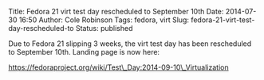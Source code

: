 Title: Fedora 21 virt test day rescheduled to September 10th
Date: 2014-07-30 16:50
Author: Cole Robinson
Tags: fedora, virt
Slug: fedora-21-virt-test-day-rescheduled-to
Status: published

Due to Fedora 21 slipping 3 weeks, the virt test day has been rescheduled to September 10th. Landing page is now here:

<https://fedoraproject.org/wiki/Test\_Day:2014-09-10\_Virtualization>
